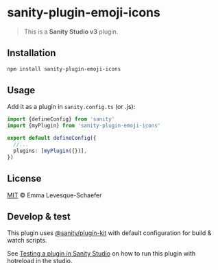 # sanity-plugin-emoji-icons

> This is a **Sanity Studio v3** plugin.

## Installation

```sh
npm install sanity-plugin-emoji-icons
```

## Usage

Add it as a plugin in `sanity.config.ts` (or .js):

```ts
import {defineConfig} from 'sanity'
import {myPlugin} from 'sanity-plugin-emoji-icons'

export default defineConfig({
  //...
  plugins: [myPlugin({})],
})
```

## License

[MIT](LICENSE) © Emma Levesque-Schaefer

## Develop & test

This plugin uses [@sanity/plugin-kit](https://github.com/sanity-io/plugin-kit)
with default configuration for build & watch scripts.

See [Testing a plugin in Sanity Studio](https://github.com/sanity-io/plugin-kit#testing-a-plugin-in-sanity-studio)
on how to run this plugin with hotreload in the studio.
